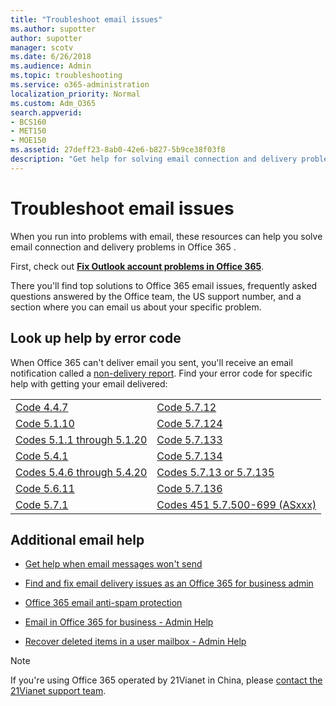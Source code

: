 ```yaml
---
title: "Troubleshoot email issues"
ms.author: supotter
author: supotter
manager: scotv
ms.date: 6/26/2018
ms.audience: Admin
ms.topic: troubleshooting
ms.service: o365-administration
localization_priority: Normal
ms.custom: Adm_O365
search.appverid:
- BCS160
- MET150
- MOE150
ms.assetid: 27deff23-8ab0-42e6-b827-5b9ce38f03f8
description: "Get help for solving email connection and delivery problems in Office 365. "
---
```


# Troubleshoot email issues

When you run into problems with email, these resources can help you solve email connection and delivery problems in Office 365 .
  
First, check out **[Fix Outlook account problems in Office 365](https://go.microsoft.com/fwlink/?LinkId=724310)**. 
  
There you'll find top solutions to Office 365 email issues, frequently asked questions answered by the Office team, the US support number, and a section where you can email us about your specific problem.
  
## Look up help by error code

When Office 365 can't deliver email you sent, you'll receive an email notification called a [non-delivery report](https://support.office.com/article/51daa6b9-2e35-49c4-a0c9-df85bf8533c3.aspx). Find your error code for specific help with getting your email delivered:
  
|||
|:-----|:-----|
|[Code 4.4.7](https://support.office.com/article/2fda59a8-84f8-4eb0-96e1-49187fbe7ff9.aspx) <br/> |[Code 5.7.12](https://support.office.com/article/08793285-463d-4198-9626-60794835a3b5.aspx) <br/> |
|[Code 5.1.10](https://support.office.com/article/5a04a25a-a34f-476b-afc6-007fb92f86a1.aspx) <br/> |[Code 5.7.124](https://support.office.com/article/3269ef55-dabe-4710-9921-a3753c66b2c9.aspx) <br/> |
|[Codes 5.1.1 through 5.1.20](https://support.office.com/article/79e91ade-5c83-405b-a37d-d99c7d069b13.aspx) <br/> |[Code 5.7.133](https://support.office.com/article/991abc19-7756-438f-abcb-39f69b80f284.aspx) <br/> |
|[Code 5.4.1](https://support.office.com/article/7dcf7a8b-e00e-49f8-bf8d-74aba79c5a6a.aspx) <br/> |[Code 5.7.134](https://support.office.com/article/033fcaaf-7916-47ae-b2cd-2a63456bb812.aspx) <br/> |
|[Codes 5.4.6 through 5.4.20](https://support.office.com/article/81212ae4-4c36-4e8f-9546-e58b70cfd74b.aspx) <br/> |[Codes 5.7.13 or 5.7.135](https://support.office.com/article/fc1ea7e0-3680-4778-ad96-4328c60d517c.aspx) <br/> |
|[Code 5.6.11](https://support.office.com/article/81dafee7-26af-4d79-b174-8f78980dfafb.aspx) <br/> |[Code 5.7.136](https://support.office.com/article/f171e842-9fdb-4e68-8f3d-53fcd9e43c62.aspx) <br/> |
|[Code 5.7.1](https://support.office.com/article/da1ff375-f88f-4a3e-b81f-06cdb6ecae3c.aspx) <br/> |[Codes 451 5.7.500-699 (ASxxx)](https://support.office.com/article/51356082-9fef-4639-a18a-fc7c5beae0c8.aspx) <br/> |
   
## Additional email help

- [Get help when email messages won't send](https://support.office.com/article/97748418-bbd5-4743-a05b-581f22a466dd.aspx)
    
- [Find and fix email delivery issues as an Office 365 for business admin](https://support.office.com/article/e7758b99-1896-41db-bf39-51e2dba21de6.aspx)
    
- [Office 365 email anti-spam protection](https://support.office.com/article/6a601501-a6a8-4559-b2e7-56b59c96a586)
    
- [Email in Office 365 for business - Admin Help](https://support.office.com/article/5ff63bc1-308b-46de-a39b-cdc43ac117de.aspx)
    
- [Recover deleted items in a user mailbox - Admin Help](https://support.office.com/article/eb15194b-63ec-41b0-8d90-1823d3f558e4)
    

  
> [!NOTE]
> If you're using Office 365 operated by 21Vianet in China, please [contact the 21Vianet support team](https://go.microsoft.com/fwlink/p/?linkid=847978). 
  

